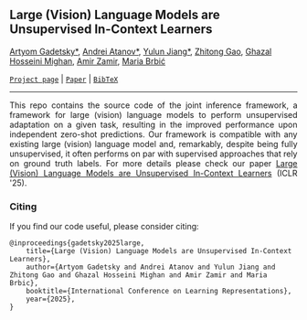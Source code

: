 ## Large (Vision) Language Models are Unsupervised In-Context Learners

[Artyom Gadetsky*](http://agadetsky.github.io), [Andrei Atanov*](http://andrewatanov.github.io/), [Yulun Jiang*](https://yljblues.github.io), [Zhitong Gao](https://gaozhitong.github.io/), [Ghazal Hosseini Mighan](https://www.linkedin.com/in/ghazal-hosseini-mighan-8b911823a/), [Amir Zamir](https://vilab.epfl.ch/zamir/), [Maria Brbić](https://brbiclab.epfl.ch/team/)

[`Project page`](https://brbiclab.epfl.ch/projects/joint-inference/) | [`Paper`](https://openreview.net/pdf?id=ohJxgRLlLt) | [`BibTeX`](#citing) 
_________________
<div align="justify">
This repo contains the source code of the joint inference framework, a framework for large (vision) language models to perform unsupervised adaptation on a given task, resulting in the improved performance upon independent zero-shot predictions. Our framework is compatible with any existing large (vision) language model and, remarkably, despite being fully unsupervised, it often performs on par with supervised approaches that rely on ground truth labels. For more details please check our paper <a href="https://openreview.net/pdf?id=ohJxgRLlLt">Large (Vision) Language Models are Unsupervised In-Context Learners</a> (ICLR '25).
</div>


### Citing

If you find our code useful, please consider citing:

```
@inproceedings{gadetsky2025large,
    title={Large (Vision) Language Models are Unsupervised In-Context Learners},
    author={Artyom Gadetsky and Andrei Atanov and Yulun Jiang and Zhitong Gao and Ghazal Hosseini Mighan and Amir Zamir and Maria Brbic},
    booktitle={International Conference on Learning Representations},
    year={2025},
}
```
